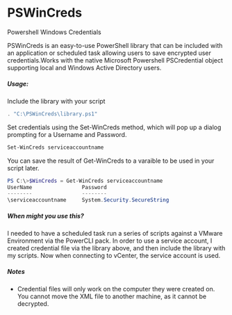 PSWinCreds
==========

Powershell Windows Credentials

PSWinCreds is an easy-to-use PowerShell library that can be included with an application or scheduled task allowing users to save encrypted user credentials.Works with the native Microsoft Powershell PSCredential object supporting local and Windows Active Directory users.

##### Usage:   

Include the library with your script
```powershell
. "C:\PSWinCreds\library.ps1"
```

Set credentials using the Set-WinCreds method, which will pop up a dialog prompting for a Username and Password.
```powershell
Set-WinCreds serviceaccountname
```

You can save the result of Get-WinCreds to a varaible to be used in your script later.
```powershell
PS C:\>$WinCreds = Get-WinCreds serviceaccountname
UserName           		Password
--------				--------
\serviceaccountname		System.Security.SecureString
```

##### When might you use this? 

I needed to have a scheduled task run a series of scripts against a VMware Environment via the PowerCLI pack. In order to use a service account, I created credential file via the library above, and then include the library with my scripts. Now when connecting to vCenter, the service account is used. 

##### Notes
* Credential files will only work on the computer they were created on. You cannot move the XML file to another machine, as it cannot be decrypted. 
